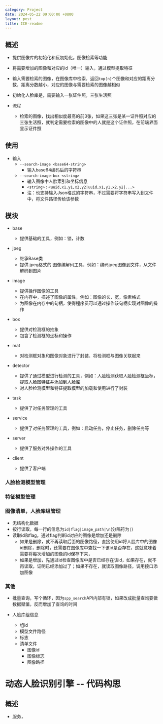 ```yaml
---
category: Project
date: 2024-05-22 09:00:00 +0800
layout: post
title: ICE-readme
---
```


## 概述

+ 提供图像库的初始化和反初始化，图像检索等功能
+ 将需要增加的图像和对应的id（唯一）输入，通过模型提取特征
+ 输入需要检索的图像，在图像库中检索，返回`top[n]`个图像和对应的距离分数，距离分数越小，对应的图像与需要检索的图像越相似

+ 初始化人脸库是，需要输入一张证件照，三张生活照
+ 流程
  + 检索的图像，找出相似度最高的前3张，如果这三张是某一证件照对应的三张生活照，就判定需要检索的图像中的人就是这个证件照，在前端界面显示证件照

## 使用

+ 输入
  + `--search-image <base64-string>`
    + 输入base64编码后的字符串
  + `--search-image-box <string>`
    + 输入图像中人脸索引和坐标信息
    + `<string>` : `<uuid,x1,y1,x2,y2|uuid,x1,y1,x2,y2|...>`
    + 注：也支持输入Json格式的字符串，不过需要将字符串写入到文件中，将文件路径传给该参数

## 模块

+ base
  + 提供基础的工具，例如：锁，计数

+ jpeg
  + 继承Base类
  + 提供 jpeg格式的 图像编解码工具，例如：编码jpeg图像到文件，从文件解码到图片

+ image
  + 提供操作图像的工具
  + 在内存中，描述了图像的属性，例如：图像的长，宽，像素格式
  + 为图像在内存中的句柄，使得程序员可以通过操作该句柄实现对图像的操作

+ box
  + 提供对检测框的抽象
  + 包含了检测框的坐标和操作

+ mat
  + 对检测框对象和图像对象进行了封装，将检测框与图像关联起来

+ detector
  + 提供了通过模型进行检测的工具，例如：人脸检测获取人脸检测框坐标，提取人脸图特征并添加到人脸库
  + 对人脸检测模型和特征提取模型的加载和使用进行了封装

+ task
  + 提供了对任务管理的工具

+ service
  + 提供了对任务管理的工具，例如：启动任务，停止任务，删除任务等

+ server
  + 提供了服务对外操作的工具

+ client
  + 提供了客户端

### 人脸检测模型管理

### 特征模型管理

### 图像清单，人脸库组管理

+ 无结构化数据
+ 按行读取，每一行的信息为`id|flag|image_path|\n`(分隔符为`|`)
+ 读取id和flag，通过flag判断id对应的图像是增加还是删除
  + 如果是删除，就不再读取后面的图像路径，直接使用id将人脸库中的图像id删除，删除时，还需要在图像库中查找一下该id是否存在，这就意味着需要将每次增加的图像的id保存下来，
  + 如果是增加，先通过id检查图像库中是否已经存在该id，如果存在，就不再读取，证明已经添加过了；如果不存在，就读取图像路径，调用接口添加图像

### 其他

+ 批量查询，写个循环，因为`spp_search`API内部有锁，如果改成批量查询要做数据赋值，反而增加了查询的时间

+ 人脸库组信息
  + 组id
  + 模型文件路径
  + 标志
  + 清单文件
    + 图像id
    + 图像标志
    + 图像路径

# 动态人脸识别引擎 --  代码构思

## 概述

+ 服务，